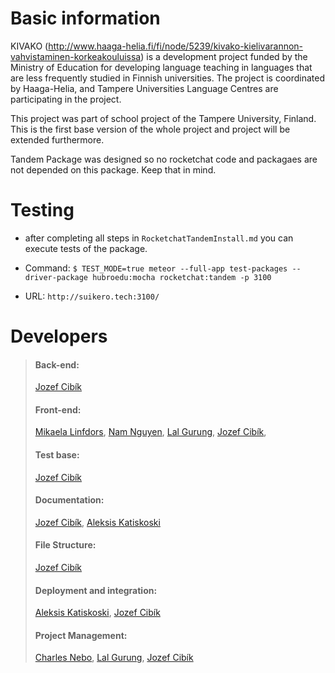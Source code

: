 
# Basic information

KIVAKO (http://www.haaga-helia.fi/fi/node/5239/kivako-kielivarannon-vahvistaminen-korkeakouluissa)  is a development project funded by the Ministry of Education for developing language teaching in languages that are less frequently studied in Finnish universities. The project is coordinated by Haaga-Helia, and Tampere Universities Language Centres are participating in the project. 

This project was part of school project of the Tampere University, Finland.
This is the first base version of the whole project and project will be extended furthermore.

Tandem Package was designed so no rocketchat code and packagaes are not depended on this package. Keep that in mind. 

# Testing
- after completing all steps in `RocketchatTandemInstall.md` you can execute tests of the package.

- Command: 
`$ TEST_MODE=true meteor --full-app test-packages --driver-package hubroedu:mocha rocketchat:tandem -p 3100`
- URL: 
`http://suikero.tech:3100/`

# Developers
> #### Back-end: 
> [Jozef Cibík](https://github.com/ChesterSVK)
> #### Front-end: 
> [Mikaela Linfdors](https://github.com/Mikaela-Henrietta), [Nam Nguyen](https://github.com/munnie), [Lal Gurung](https://github.com/t1gula00), [Jozef Cibík](https://github.com/ChesterSVK),
> #### Test base: 
> [Jozef Cibík](https://github.com/ChesterSVK)
> #### Documentation: 
> [Jozef Cibík](https://github.com/ChesterSVK), [Aleksis Katiskoski](https://github.com/Suikero)
> #### File Structure: 
> [Jozef Cibík](https://github.com/ChesterSVK)
> #### Deployment and integration: 
> [Aleksis Katiskoski](https://github.com/Suikero), [Jozef Cibík](https://github.com/ChesterSVK)
> #### Project Management: 
> [Charles Nebo](https://github.com/CharlesNeboA), [Lal Gurung](https://github.com/t1gula00), [Jozef Cibík](https://github.com/ChesterSVK)
